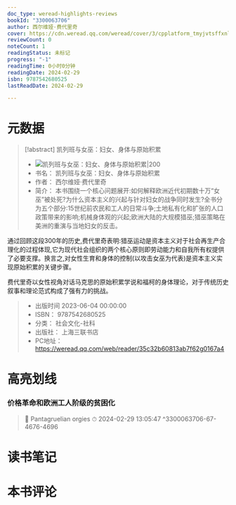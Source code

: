 ```yaml
---
doc_type: weread-highlights-reviews
bookId: "3300063706"
author: 西尔维娅·费代里奇
cover: https://cdn.weread.qq.com/weread/cover/3/cpplatform_tmyjvtsffxnlayxu2xppk9/t7_cpplatform_tmyjvtsffxnlayxu2xppk91689058051.jpg
reviewCount: 0
noteCount: 1
readingStatus: 未标记
progress: "-1"
readingTime: 0小时0分钟
readingDate: 2024-02-29
isbn: 9787542680525
lastReadDate: 2024-02-29

---
```

# 元数据
> [!abstract] 凯列班与女巫：妇女、身体与原始积累
> - ![ 凯列班与女巫：妇女、身体与原始积累|200](https://cdn.weread.qq.com/weread/cover/3/cpplatform_tmyjvtsffxnlayxu2xppk9/t7_cpplatform_tmyjvtsffxnlayxu2xppk91689058051.jpg)
> - 书名： 凯列班与女巫：妇女、身体与原始积累
> - 作者： 西尔维娅·费代里奇
> - 简介： 本书围绕一个核心问题展开:如何解释欧洲近代初期数十万“女巫”被处死?为什么资本主义的兴起与针对妇女的战争同时发生?全书分为五个部分:15世纪前农民和工人的日常斗争;土地私有化和扩张的人口政策带来的影响;机械身体观的兴起;欧洲大陆的大规模猎巫;猎巫策略在美洲的重演与当地妇女的反击。
 
 通过回顾这段300年的历史,费代里奇表明:猎巫运动是资本主义对于社会再生产合理化的过程体现,它为现代社会组织的两个核心原则即劳动能力和自我所有权提供了必要支撑。换言之,对女性生育和身体的控制(以攻击女巫为代表)是资本主义实现原始积累的关键步骤。
 
 费代里奇以女性视角对话马克思的原始积累学说和福柯的身体理论，对于传统历史叙事和理论范式构成了强有力的挑战。
> - 出版时间 2023-06-04 00:00:00
> - ISBN： 9787542680525
> - 分类： 社会文化-社科
> - 出版社： 上海三联书店
> - PC地址：https://weread.qq.com/web/reader/35c32b60813ab7f62g0167a4

# 高亮划线

### 价格革命和欧洲工人阶级的贫困化

> 📌 Pantagruelian orgies 
> ⏱ 2024-02-29 13:05:47 ^3300063706-67-4676-4696

# 读书笔记

# 本书评论

